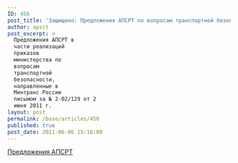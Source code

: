 ```yaml
---
ID: 456
post_title: 'Защищено: Предложения АПСРТ по вопросам транспортной безопасности'
author: apsrt
post_excerpt: >
  Предложения АПСРТ в
  части реализаций
  приказов
  министерства по
  вопросам
  транспортной
  безопасности,
  направленные в
  Минтранс России
  письмом за № 2-02/129 от 2
  июня 2011 г.
layout: post
permalink: /base/articles/456
published: true
post_date: 2011-06-06 15:16:00
---
```

<a href="http://www.apsrt.ru/docs/2-02-129.doc">Предложения АПСРТ</a>